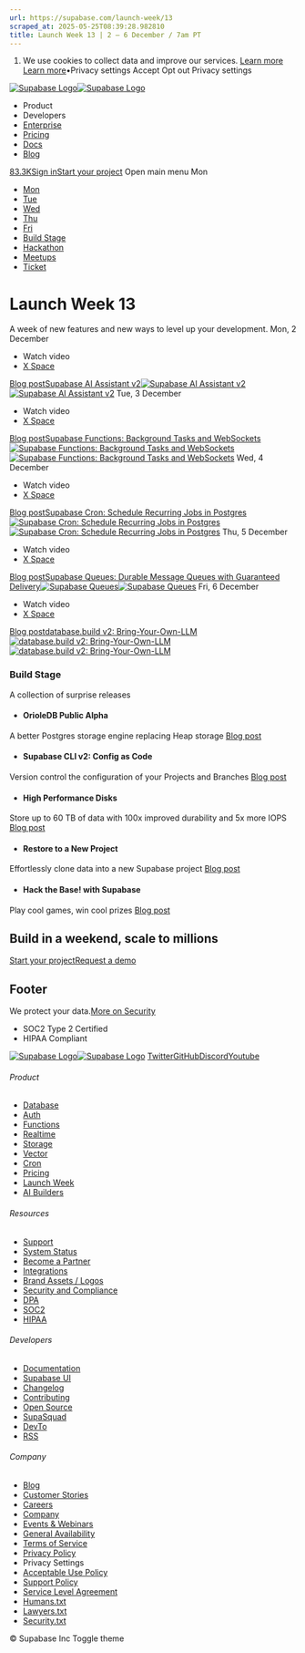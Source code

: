 ```yaml
---
url: https://supabase.com/launch-week/13
scraped_at: 2025-05-25T08:39:28.982810
title: Launch Week 13 | 2 — 6 December / 7am PT
---
```


  1. We use cookies to collect data and improve our services. [Learn more](https://supabase.com/privacy#8-cookies-and-similar-technologies-used-on-our-european-services)
[Learn more](https://supabase.com/privacy#8-cookies-and-similar-technologies-used-on-our-european-services)•Privacy settings
Accept Opt out Privacy settings


[![Supabase Logo](https://supabase.com/_next/image?url=https%3A%2F%2Ffrontend-assets.supabase.com%2Fwww%2Fd218d9190b87%2F_next%2Fstatic%2Fmedia%2Fsupabase-logo-wordmark--light.daaeffd3.png&w=256&q=75&dpl=dpl_9xPTPeSUKoDuygMmT5sPj6DB4mgG)![Supabase Logo](https://supabase.com/_next/image?url=https%3A%2F%2Ffrontend-assets.supabase.com%2Fwww%2Fd218d9190b87%2F_next%2Fstatic%2Fmedia%2Fsupabase-logo-wordmark--dark.b36ebb5f.png&w=256&q=75&dpl=dpl_9xPTPeSUKoDuygMmT5sPj6DB4mgG)](https://supabase.com/)
  * Product 
  * Developers 
  * [Enterprise](https://supabase.com/enterprise)
  * [Pricing](https://supabase.com/pricing)
  * [Docs](https://supabase.com/docs)
  * [Blog](https://supabase.com/blog)


[83.3K](https://github.com/supabase/supabase)[Sign in](https://supabase.com/dashboard)[Start your project](https://supabase.com/dashboard)
Open main menu
Mon
  * [Mon ](https://supabase.com/launch-week/13#day-1)
  * [Tue ](https://supabase.com/launch-week/13#day-2)
  * [Wed ](https://supabase.com/launch-week/13#day-3)
  * [Thu ](https://supabase.com/launch-week/13#day-4)
  * [Fri ](https://supabase.com/launch-week/13#day-5)
  * [Build Stage](https://supabase.com/launch-week/13#build-stage)
  * [Hackathon ](https://supabase.com/events/launch-week-13-hackathon)
  * [Meetups ](https://supabase.com/events?category=meetup)
  * [Ticket](https://supabase.com/launch-week/13#ticket)


# Launch Week 13
A week of new features and new ways to level up your development.
Mon, 2 December
  * Watch video
  * [X Space](https://twitter.com/i/spaces/1OyKAZyeQyWGb)


[Blog postSupabase AI Assistant v2![Supabase AI Assistant v2](https://supabase.com/_next/image?url=%2Fimages%2Flaunchweek%2F13%2Freleases%2Fd1%2Fd1-assistant-dark.png&w=3840&q=100&dpl=dpl_9xPTPeSUKoDuygMmT5sPj6DB4mgG)![Supabase AI Assistant v2](https://supabase.com/_next/image?url=%2Fimages%2Flaunchweek%2F13%2Freleases%2Fd1%2Fd1-assistant-light.png&w=3840&q=100&dpl=dpl_9xPTPeSUKoDuygMmT5sPj6DB4mgG)](https://supabase.com/blog/supabase-ai-assistant-v2)
Tue, 3 December
  * Watch video
  * [X Space](https://twitter.com/i/spaces/1yoJMyjzVWRJQ)


[Blog postSupabase Functions: Background Tasks and WebSockets![Supabase Functions: Background Tasks and WebSockets](https://supabase.com/_next/image?url=%2Fimages%2Flaunchweek%2F13%2Freleases%2Fd2%2Fd2-functions-background-tasks-dark.png&w=3840&q=100&dpl=dpl_9xPTPeSUKoDuygMmT5sPj6DB4mgG)![Supabase Functions: Background Tasks and WebSockets](https://supabase.com/_next/image?url=%2Fimages%2Flaunchweek%2F13%2Freleases%2Fd2%2Fd2-functions-background-tasks-light.png&w=3840&q=100&dpl=dpl_9xPTPeSUKoDuygMmT5sPj6DB4mgG)](https://supabase.com/blog/edge-functions-background-tasks-websockets)
Wed, 4 December
  * Watch video
  * [X Space](https://twitter.com/i/spaces/1eaKbaOAOdaxX)


[Blog postSupabase Cron: Schedule Recurring Jobs in Postgres![Supabase Cron: Schedule Recurring Jobs in Postgres](https://supabase.com/_next/image?url=%2Fimages%2Flaunchweek%2F13%2Freleases%2Fd3%2Fd3-cron-dark.png&w=3840&q=100&dpl=dpl_9xPTPeSUKoDuygMmT5sPj6DB4mgG)![Supabase Cron: Schedule Recurring Jobs in Postgres](https://supabase.com/_next/image?url=%2Fimages%2Flaunchweek%2F13%2Freleases%2Fd3%2Fd3-cron-light.png&w=3840&q=100&dpl=dpl_9xPTPeSUKoDuygMmT5sPj6DB4mgG)](https://supabase.com/blog/supabase-cron)
Thu, 5 December
  * Watch video
  * [X Space](https://twitter.com/i/spaces/1ynKODOwObyGR)


[Blog postSupabase Queues: Durable Message Queues with Guaranteed Delivery![Supabase Queues](https://supabase.com/_next/image?url=%2Fimages%2Flaunchweek%2F13%2Freleases%2Fd4%2Fd4-queues-dark.png&w=3840&q=100&dpl=dpl_9xPTPeSUKoDuygMmT5sPj6DB4mgG)![Supabase Queues](https://supabase.com/_next/image?url=%2Fimages%2Flaunchweek%2F13%2Freleases%2Fd4%2Fd4-queues-light.png&w=3840&q=100&dpl=dpl_9xPTPeSUKoDuygMmT5sPj6DB4mgG)](https://supabase.com/blog/supabase-queues)
Fri, 6 December
  * Watch video
  * [X Space](https://twitter.com/i/spaces/1zqKVYOEODYxB)


[Blog postdatabase.build v2: Bring-Your-Own-LLM![database.build v2: Bring-Your-Own-LLM](https://supabase.com/_next/image?url=%2Fimages%2Flaunchweek%2F13%2Freleases%2Fd5%2Fd5-database-build-v2-dark.png&w=3840&q=100&dpl=dpl_9xPTPeSUKoDuygMmT5sPj6DB4mgG)![database.build v2: Bring-Your-Own-LLM](https://supabase.com/_next/image?url=%2Fimages%2Flaunchweek%2F13%2Freleases%2Fd5%2Fd5-database-build-v2-light.png&w=3840&q=100&dpl=dpl_9xPTPeSUKoDuygMmT5sPj6DB4mgG)](https://supabase.com/blog/database-build-v2)
### Build Stage
A collection of surprise releases
  * #### OrioleDB Public Alpha
A better Postgres storage engine replacing Heap storage
[Blog post](https://supabase.com/blog/orioledb-launch)
  * #### Supabase CLI v2: Config as Code
Version control the configuration of your Projects and Branches
[Blog post](https://supabase.com/blog/cli-v2-config-as-code)
  * #### High Performance Disks
Store up to 60 TB of data with 100x improved durability and 5x more IOPS
[Blog post](https://supabase.com/blog/high-performance-disks)
  * #### Restore to a New Project
Effortlessly clone data into a new Supabase project
[Blog post](https://supabase.com/blog/restore-to-a-new-project)
  * #### Hack the Base! with Supabase
Play cool games, win cool prizes
[Blog post](https://supabase.com/blog/hack-the-base)


## Build in a weekend, scale to millions
[Start your project](https://supabase.com/dashboard)[Request a demo](https://supabase.com/contact/sales)
## Footer
We protect your data.[More on Security](https://supabase.com/security)
  * SOC2 Type 2 Certified
  * HIPAA Compliant


[![Supabase Logo](https://supabase.com/_next/image?url=https%3A%2F%2Ffrontend-assets.supabase.com%2Fwww%2Fd218d9190b87%2F_next%2Fstatic%2Fmedia%2Fsupabase-logo-wordmark--light.daaeffd3.png&w=384&q=75&dpl=dpl_9xPTPeSUKoDuygMmT5sPj6DB4mgG)![Supabase Logo](https://supabase.com/_next/image?url=https%3A%2F%2Ffrontend-assets.supabase.com%2Fwww%2Fd218d9190b87%2F_next%2Fstatic%2Fmedia%2Fsupabase-logo-wordmark--dark.b36ebb5f.png&w=384&q=75&dpl=dpl_9xPTPeSUKoDuygMmT5sPj6DB4mgG)](https://supabase.com/)
[Twitter](https://twitter.com/supabase)[GitHub](https://github.com/supabase)[Discord](https://discord.supabase.com/)[Youtube](https://youtube.com/c/supabase)
###### Product
  * [Database](https://supabase.com/database)
  * [Auth](https://supabase.com/auth)
  * [Functions](https://supabase.com/edge-functions)
  * [Realtime](https://supabase.com/realtime)
  * [Storage](https://supabase.com/storage)
  * [Vector](https://supabase.com/modules/vector)
  * [Cron](https://supabase.com/modules/cron)
  * [Pricing](https://supabase.com/pricing)
  * [Launch Week](https://supabase.com/launch-week)
  * [AI Builders](https://supabase.com/solutions/ai-builders)


###### Resources
  * [Support](https://supabase.com/support)
  * [System Status](https://status.supabase.com/)
  * [Become a Partner](https://supabase.com/partners)
  * [Integrations](https://supabase.com/partners/integrations)
  * [Brand Assets / Logos](https://supabase.com/brand-assets)
  * [Security and Compliance](https://supabase.com/security)
  * [DPA](https://supabase.com/legal/dpa)
  * [SOC2](https://supabase.com/security)
  * [HIPAA](https://forms.supabase.com/hipaa2)


###### Developers
  * [Documentation](https://supabase.com/docs)
  * [Supabase UI](https://supabase.com/ui)
  * [Changelog](https://supabase.com/changelog)
  * [Contributing](https://github.com/supabase/supabase/blob/master/CONTRIBUTING.md)
  * [Open Source](https://supabase.com/open-source)
  * [SupaSquad](https://supabase.com/supasquad)
  * [DevTo](https://dev.to/supabase)
  * [RSS](https://supabase.com/rss.xml)


###### Company
  * [Blog](https://supabase.com/blog)
  * [Customer Stories](https://supabase.com/customers)
  * [Careers](https://supabase.com/careers)
  * [Company](https://supabase.com/company)
  * [Events & Webinars](https://supabase.com/events)
  * [General Availability](https://supabase.com/ga)
  * [Terms of Service](https://supabase.com/terms)
  * [Privacy Policy](https://supabase.com/privacy)
  * Privacy Settings
  * [Acceptable Use Policy](https://supabase.com/aup)
  * [Support Policy](https://supabase.com/support-policy)
  * [Service Level Agreement](https://supabase.com/sla)
  * [Humans.txt](https://supabase.com/humans.txt)
  * [Lawyers.txt](https://supabase.com/lawyers.txt)
  * [Security.txt](https://supabase.com/.well-known/security.txt)


© Supabase Inc
Toggle theme

